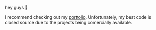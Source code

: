 hey guys 👋

I recommend checking out my [portfolio](https://landon.sh). Unfortunately, my best code is closed source due to the projects being comercially available.
